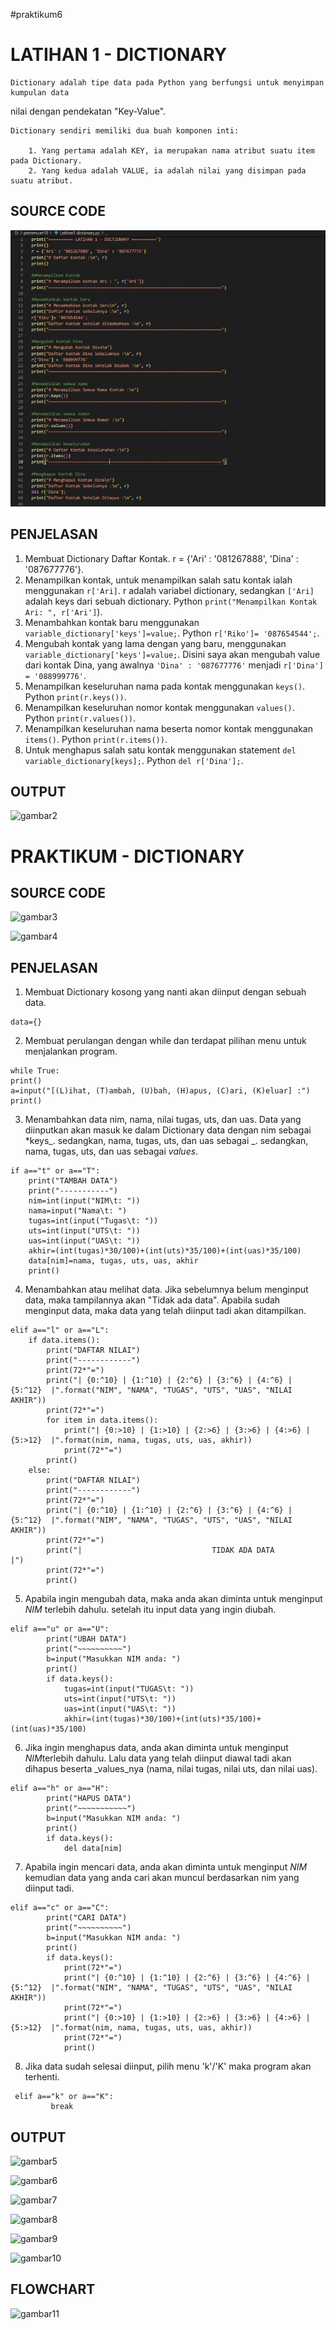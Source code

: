 #praktikum6
# LATIHAN 1 - DICTIONARY

    Dictionary adalah tipe data pada Python yang berfungsi untuk menyimpan kumpulan data
nilai dengan pendekatan "Key-Value".

    Dictionary sendiri memiliki dua buah komponen inti:

        1. Yang pertama adalah KEY, ia merupakan nama atribut suatu item pada Dictionary.
        2. Yang kedua adalah VALUE, ia adalah nilai yang disimpan pada suatu atribut.

## SOURCE CODE
![gambar1](https://github.com/nisanst11/praktikum6/blob/master/screenshoot/gambar1.jpeg)

## PENJELASAN

1. Membuat Dictionary Daftar Kontak. r = {'Ari' : '081267888', 'Dina' : '087677776'}.
2. Menampilkan kontak, untuk menampilkan salah satu kontak ialah menggunakan `r['Ari]`. r adalah variabel dictionary, sedangkan `['Ari]` adalah keys dari sebuah dictionary. Python `print("Menampilkan Kontak Ari: ", r['Ari']`).
3. Menambahkan kontak baru menggunakan `variable_dictionary['keys']=value;`. Python `r['Riko']= '087654544';`.
4. Mengubah kontak yang lama dengan yang baru, menggunakan `variable_dictionary['keys']=value;`. Disini saya akan mengubah value dari kontak Dina, yang awalnya `'Dina' : '087677776'` menjadi `r['Dina'] = '088999776'`.
5. Menampilkan keseluruhan nama pada kontak menggunakan `keys()`. Python `print(r.keys())`.
6. Menampilkan keseluruhan nomor kontak menggunakan `values()`. Python `print(r.values())`.
7.  Menampilkan keseluruhan nama beserta nomor kontak menggunakan `items()`. Python `print(r.items())`.
8. Untuk menghapus salah satu kontak menggunakan statement `del variable_dictionary[keys];`. Python `del r['Dina'];`.

## OUTPUT 
![gambar2](gambar/al2.png)

# PRAKTIKUM - DICTIONARY

## SOURCE CODE
![gambar3](gambar/al9.png)

![gambar4](gambar/al10.png)

## PENJELASAN

1. Membuat Dictionary kosong yang nanti akan diinput dengan sebuah data.
```
data={}
```
2. Membuat perulangan dengan while dan terdapat pilihan menu untuk menjalankan program.
```
while True:
print()
a=input("[(L)ihat, (T)ambah, (U)bah, (H)apus, (C)ari, (K)eluar] :")
print()
```
3. Menambahkan data nim, nama, nilai tugas, uts, dan uas. Data yang diinputkan akan masuk ke dalam Dictionary data dengan nim sebagai *keys_. sedangkan, nama, tugas, uts, dan uas sebagai _. sedangkan, nama, tugas, uts, dan uas sebagai _*values*_.
```
if a=="t" or a=="T":
    print("TAMBAH DATA")
    print("-----------")
    nim=int(input("NIM\t: "))
    nama=input("Nama\t: ")
    tugas=int(input("Tugas\t: ")) 
    uts=int(input("UTS\t: "))
    uas=int(input("UAS\t: "))
    akhir=(int(tugas)*30/100)+(int(uts)*35/100)+(int(uas)*35/100)
    data[nim]=nama, tugas, uts, uas, akhir
    print()
```
4. Menambahkan atau melihat data. Jika sebelumnya belum menginput data, maka tampilannya akan "Tidak ada data". Apabila sudah menginput data, maka data yang telah diinput tadi akan ditampilkan.
```
elif a=="l" or a=="L":
    if data.items():
        print("DAFTAR NILAI")
        print("------------")
        print(72*"=")
        print("| {0:^10} | {1:^10} | {2:^6} | {3:^6} | {4:^6} |   {5:^12}  |".format("NIM", "NAMA", "TUGAS", "UTS", "UAS", "NILAI AKHIR"))
        print(72*"=")
        for item in data.items(): 
            print("| {0:>10} | {1:>10} | {2:>6} | {3:>6} | {4:>6} |   {5:>12}  |".format(nim, nama, tugas, uts, uas, akhir))
            print(72*"=")
        print()
    else:
        print("DAFTAR NILAI")
        print("------------")
        print(72*"=")
        print("| {0:^10} | {1:^10} | {2:^6} | {3:^6} | {4:^6} |   {5:^12}  |".format("NIM", "NAMA", "TUGAS", "UTS", "UAS", "NILAI AKHIR"))
        print(72*"=")
        print("|                             TIDAK ADA DATA                           |")
        print(72*"=")
        print()
```
5. Apabila ingin mengubah data, maka anda akan diminta untuk menginput *NIM* terlebih dahulu. setelah itu input data yang ingin diubah.
```
elif a=="u" or a=="U":
        print("UBAH DATA")
        print("~~~~~~~~~~")
        b=input("Masukkan NIM anda: ")
        print()
        if data.keys():
            tugas=int(input("TUGAS\t: ")) 
            uts=int(input("UTS\t: "))
            uas=int(input("UAS\t: "))
            akhir=(int(tugas)*30/100)+(int(uts)*35/100)+(int(uas)*35/100)
```
6. Jika ingin menghapus data, anda akan diminta untuk menginput *NIM*terlebih dahulu. Lalu data yang telah diinput diawal tadi akan dihapus beserta _values_nya (nama, nilai tugas, nilai uts, dan nilai uas).
```
elif a=="h" or a=="H":
        print("HAPUS DATA")
        print("~~~~~~~~~~~")
        b=input("Masukkan NIM anda: ")
        print()
        if data.keys():
            del data[nim]
```
7. Apabila ingin mencari data, anda akan diminta untuk menginput *NIM* kemudian data yang anda cari akan muncul berdasarkan nim yang diinput tadi.
```
elif a=="c" or a=="C":
        print("CARI DATA")
        print("~~~~~~~~~~")
        b=input("Masukkan NIM anda: ")
        print()
        if data.keys():
            print(72*"=")
            print("| {0:^10} | {1:^10} | {2:^6} | {3:^6} | {4:^6} |   {5:^12}  |".format("NIM", "NAMA", "TUGAS", "UTS", "UAS", "NILAI AKHIR"))
            print(72*"=")
            print("| {0:>10} | {1:>10} | {2:>6} | {3:>6} | {4:>6} |   {5:>12}  |".format(nim, nama, tugas, uts, uas, akhir))
            print(72*"=")
            print()
```
8. Jika data sudah selesai diinput, pilih menu 'k'/'K' maka program akan terhenti.
```
 elif a=="k" or a=="K":
         break
```

## OUTPUT
![gambar5](gambar/al3.png)

![gambar6](gambar/al4.png)

![gambar7](gambar/al5.png)

![gambar8](gambar/al6.png)

![gambar9](gambar/al7.png)

![gambar10](gambar/al8.png)

## FLOWCHART
![gambar11](gambar/al11.png)
